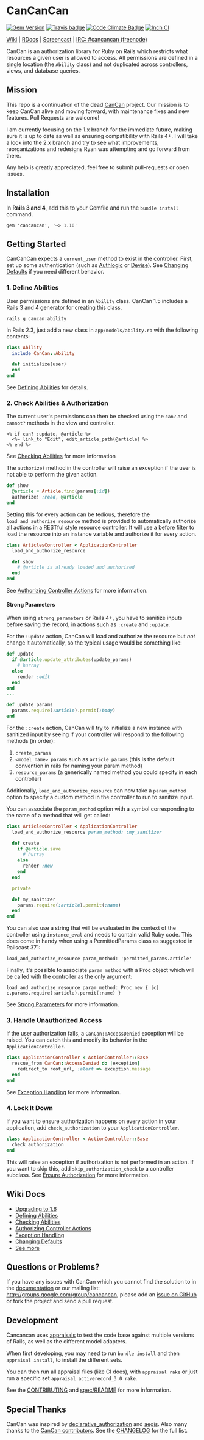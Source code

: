 # CanCanCan

[![Gem Version](https://badge.fury.io/rb/cancancan.svg)](http://badge.fury.io/rb/cancancan)
[![Travis badge](https://travis-ci.org/CanCanCommunity/cancancan.png?branch=master)](https://travis-ci.org/CanCanCommunity/cancancan)
[![Code Climate Badge](https://codeclimate.com/github/CanCanCommunity/cancancan.png)](https://codeclimate.com/github/CanCanCommunity/cancancan)
[![Inch CI](http://inch-ci.org/github/CanCanCommunity/cancancan.png)](http://inch-ci.org/github/CanCanCommunity/cancancan)

[Wiki](https://github.com/CanCanCommunity/cancancan/wiki) | [RDocs](http://rdoc.info/projects/CanCanCommunity/cancancan) | [Screencast](http://railscasts.com/episodes/192-authorization-with-cancan) | [IRC: #cancancan (freenode)](http://webchat.freenode.net/?channels=cancancan)

CanCan is an authorization library for Ruby on Rails which restricts what resources a given user is allowed to access. All permissions are defined in a single location (the `Ability` class) and not duplicated across controllers, views, and database queries.

## Mission

This repo is a continuation of the dead [CanCan](https://github.com/ryanb/cancan) project. Our mission is to keep CanCan alive and moving forward, with maintenance fixes and new features. Pull Requests are welcome!

I am currently focusing on the 1.x branch for the immediate future, making sure it is up to date as well as ensuring compatibility with Rails 4+. I will take a look into the 2.x branch and try to see what improvements, reorganizations and redesigns Ryan was attempting and go forward from there.

Any help is greatly appreciated, feel free to submit pull-requests or open issues.


## Installation

In **Rails 3 and 4**, add this to your Gemfile and run the `bundle install` command.

    gem 'cancancan', '~> 1.10'

## Getting Started

CanCanCan expects a `current_user` method to exist in the controller. First, set up some authentication (such as [Authlogic](https://github.com/binarylogic/authlogic) or [Devise](https://github.com/plataformatec/devise)). See [Changing Defaults](https://github.com/CanCanCommunity/cancancan/wiki/changing-defaults) if you need different behavior.


### 1. Define Abilities

User permissions are defined in an `Ability` class. CanCan 1.5 includes a Rails 3 and 4 generator for creating this class.

    rails g cancan:ability

In Rails 2.3, just add a new class in `app/models/ability.rb` with the following contents:

```ruby
class Ability
  include CanCan::Ability

  def initialize(user)
  end
end
```

See [Defining Abilities](https://github.com/CanCanCommunity/cancancan/wiki/defining-abilities) for details.


### 2. Check Abilities & Authorization

The current user's permissions can then be checked using the `can?` and `cannot?` methods in the view and controller.

```erb
<% if can? :update, @article %>
  <%= link_to "Edit", edit_article_path(@article) %>
<% end %>
```

See [Checking Abilities](https://github.com/CanCanCommunity/cancancan/wiki/checking-abilities) for more information

The `authorize!` method in the controller will raise an exception if the user is not able to perform the given action.

```ruby
def show
  @article = Article.find(params[:id])
  authorize! :read, @article
end
```

Setting this for every action can be tedious, therefore the `load_and_authorize_resource` method is provided to automatically authorize all actions in a RESTful style resource controller. It will use a before filter to load the resource into an instance variable and authorize it for every action.

```ruby
class ArticlesController < ApplicationController
  load_and_authorize_resource

  def show
    # @article is already loaded and authorized
  end
end
```

See [Authorizing Controller Actions](https://github.com/CanCanCommunity/cancancan/wiki/authorizing-controller-actions) for more information.


#### Strong Parameters

When using `strong_parameters` or Rails 4+, you have to sanitize inputs before saving the record, in actions such as `:create` and `:update`.

For the `:update` action, CanCan will load and authorize the resource but *not* change it automatically, so the typical usage would be something like:

```ruby
def update
  if @article.update_attributes(update_params)
    # hurray
  else
    render :edit
  end
end
...

def update_params
  params.require(:article).permit(:body)
end
```

For the `:create` action, CanCan will try to initialize a new instance with sanitized input by seeing if your controller will respond to the following methods (in order):

1. `create_params`
2. `<model_name>_params` such as `article_params` (this is the default convention in rails for naming your param method)
3. `resource_params` (a generically named method you could specify in each controller)

Additionally, `load_and_authorize_resource` can now take a `param_method` option to specify a custom method in the controller to run to sanitize input.

You can associate the `param_method` option with a symbol corresponding to the name of a method that will get called:

```ruby
class ArticlesController < ApplicationController
  load_and_authorize_resource param_method: :my_sanitizer

  def create
    if @article.save
      # hurray
    else
      render :new
    end
  end

  private

  def my_sanitizer
    params.require(:article).permit(:name)
  end
end
```

You can also use a string that will be evaluated in the context of the controller using `instance_eval` and needs to contain valid Ruby code. This does come in handy when using a PermittedParams class as suggested in Railscast 371:

    load_and_authorize_resource param_method: 'permitted_params.article'

Finally, it's possible to associate `param_method` with a Proc object which will be called with the controller as the only argument:

    load_and_authorize_resource param_method: Proc.new { |c| c.params.require(:article).permit(:name) }

See [Strong Parameters](https://github.com/CanCanCommunity/cancancan/wiki/Strong-Parameters) for more information.

### 3. Handle Unauthorized Access

If the user authorization fails, a `CanCan::AccessDenied` exception will be raised. You can catch this and modify its behavior in the `ApplicationController`.

```ruby
class ApplicationController < ActionController::Base
  rescue_from CanCan::AccessDenied do |exception|
    redirect_to root_url, :alert => exception.message
  end
end
```

See [Exception Handling](https://github.com/CanCanCommunity/cancancan/wiki/exception-handling) for more information.


### 4. Lock It Down

If you want to ensure authorization happens on every action in your application, add `check_authorization` to your `ApplicationController`.

```ruby
class ApplicationController < ActionController::Base
  check_authorization
end
```

This will raise an exception if authorization is not performed in an action. If you want to skip this, add `skip_authorization_check` to a controller subclass. See [Ensure Authorization](https://github.com/CanCanCommunity/cancancan/wiki/Ensure-Authorization) for more information.


## Wiki Docs

* [Upgrading to 1.6](https://github.com/CanCanCommunity/cancancan/wiki/Upgrading-to-1.6)
* [Defining Abilities](https://github.com/CanCanCommunity/cancancan/wiki/Defining-Abilities)
* [Checking Abilities](https://github.com/CanCanCommunity/cancancan/wiki/Checking-Abilities)
* [Authorizing Controller Actions](https://github.com/CanCanCommunity/cancancan/wiki/Authorizing-Controller-Actions)
* [Exception Handling](https://github.com/CanCanCommunity/cancancan/wiki/Exception-Handling)
* [Changing Defaults](https://github.com/CanCanCommunity/cancancan/wiki/Changing-Defaults)
* [See more](https://github.com/CanCanCommunity/cancancan/wiki)

## Questions or Problems?

If you have any issues with CanCan which you cannot find the solution to in the [documentation](https://github.com/CanCanCommunity/cancancan/wiki) or our mailing list: http://groups.google.com/group/cancancan, please add an [issue on GitHub](https://github.com/CanCanCommunity/cancancan/issues) or fork the project and send a pull request.


## Development

Cancancan uses [appraisals](https://github.com/thoughtbot/appraisal) to test the code base against multiple versions of Rails, as well as the different model adapters.

When first developing, you may need to run `bundle install` and then `appraisal install`, to install the different sets.

You can then run all appraisal files (like CI does), with `appraisal rake` or just run a specific set `appraisal activerecord_3.0 rake`.

See the [CONTRIBUTING](https://github.com/CanCanCommunity/cancancan/blob/develop/CONTRIBUTING.md) and [spec/README](https://github.com/CanCanCommunity/cancancan/blob/master/spec/README.rdoc) for more information.


## Special Thanks

CanCan was inspired by [declarative_authorization](https://github.com/stffn/declarative_authorization/) and [aegis](https://github.com/makandra/aegis). Also many thanks to the [CanCan contributors](https://github.com/CanCanCommunity/cancancan/contributors). See the [CHANGELOG](https://github.com/CanCanCommunity/cancancan/blob/master/CHANGELOG.rdoc) for the full list.
